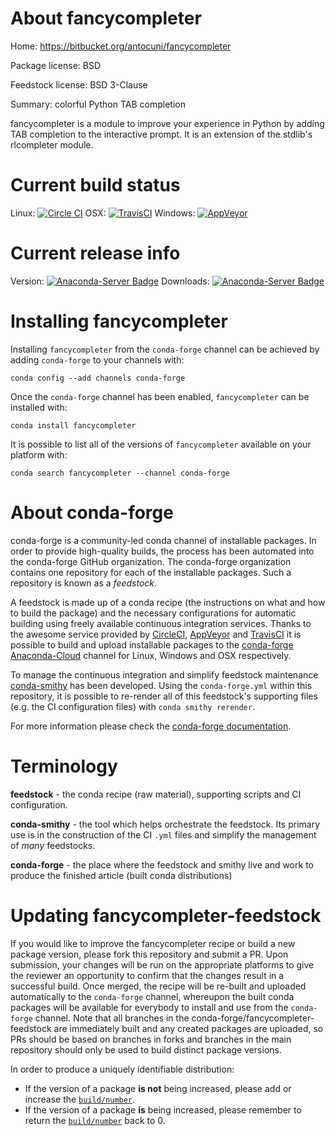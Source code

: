 About fancycompleter
====================

Home: https://bitbucket.org/antocuni/fancycompleter

Package license: BSD

Feedstock license: BSD 3-Clause

Summary: colorful Python TAB completion

fancycompleter is a module to improve your experience in Python by adding
TAB completion to the interactive prompt. It is an extension of the
stdlib's rlcompleter module.


Current build status
====================

Linux: [![Circle CI](https://circleci.com/gh/conda-forge/fancycompleter-feedstock.svg?style=shield)](https://circleci.com/gh/conda-forge/fancycompleter-feedstock)
OSX: [![TravisCI](https://travis-ci.org/conda-forge/fancycompleter-feedstock.svg?branch=master)](https://travis-ci.org/conda-forge/fancycompleter-feedstock)
Windows: [![AppVeyor](https://ci.appveyor.com/api/projects/status/github/conda-forge/fancycompleter-feedstock?svg=True)](https://ci.appveyor.com/project/conda-forge/fancycompleter-feedstock/branch/master)

Current release info
====================
Version: [![Anaconda-Server Badge](https://anaconda.org/conda-forge/fancycompleter/badges/version.svg)](https://anaconda.org/conda-forge/fancycompleter)
Downloads: [![Anaconda-Server Badge](https://anaconda.org/conda-forge/fancycompleter/badges/downloads.svg)](https://anaconda.org/conda-forge/fancycompleter)

Installing fancycompleter
=========================

Installing `fancycompleter` from the `conda-forge` channel can be achieved by adding `conda-forge` to your channels with:

```
conda config --add channels conda-forge
```

Once the `conda-forge` channel has been enabled, `fancycompleter` can be installed with:

```
conda install fancycompleter
```

It is possible to list all of the versions of `fancycompleter` available on your platform with:

```
conda search fancycompleter --channel conda-forge
```


About conda-forge
=================

conda-forge is a community-led conda channel of installable packages.
In order to provide high-quality builds, the process has been automated into the
conda-forge GitHub organization. The conda-forge organization contains one repository
for each of the installable packages. Such a repository is known as a *feedstock*.

A feedstock is made up of a conda recipe (the instructions on what and how to build
the package) and the necessary configurations for automatic building using freely
available continuous integration services. Thanks to the awesome service provided by
[CircleCI](https://circleci.com/), [AppVeyor](http://www.appveyor.com/)
and [TravisCI](https://travis-ci.org/) it is possible to build and upload installable
packages to the [conda-forge](https://anaconda.org/conda-forge)
[Anaconda-Cloud](http://docs.anaconda.org/) channel for Linux, Windows and OSX respectively.

To manage the continuous integration and simplify feedstock maintenance
[conda-smithy](http://github.com/conda-forge/conda-smithy) has been developed.
Using the ``conda-forge.yml`` within this repository, it is possible to re-render all of
this feedstock's supporting files (e.g. the CI configuration files) with ``conda smithy rerender``.

For more information please check the [conda-forge documentation](https://conda-forge.org/docs/).

Terminology
===========

**feedstock** - the conda recipe (raw material), supporting scripts and CI configuration.

**conda-smithy** - the tool which helps orchestrate the feedstock.
                   Its primary use is in the construction of the CI ``.yml`` files
                   and simplify the management of *many* feedstocks.

**conda-forge** - the place where the feedstock and smithy live and work to
                  produce the finished article (built conda distributions)


Updating fancycompleter-feedstock
=================================

If you would like to improve the fancycompleter recipe or build a new
package version, please fork this repository and submit a PR. Upon submission,
your changes will be run on the appropriate platforms to give the reviewer an
opportunity to confirm that the changes result in a successful build. Once
merged, the recipe will be re-built and uploaded automatically to the
`conda-forge` channel, whereupon the built conda packages will be available for
everybody to install and use from the `conda-forge` channel.
Note that all branches in the conda-forge/fancycompleter-feedstock are
immediately built and any created packages are uploaded, so PRs should be based
on branches in forks and branches in the main repository should only be used to
build distinct package versions.

In order to produce a uniquely identifiable distribution:
 * If the version of a package **is not** being increased, please add or increase
   the [``build/number``](http://conda.pydata.org/docs/building/meta-yaml.html#build-number-and-string).
 * If the version of a package **is** being increased, please remember to return
   the [``build/number``](http://conda.pydata.org/docs/building/meta-yaml.html#build-number-and-string)
   back to 0.